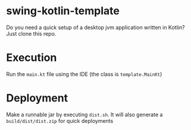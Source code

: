 # swing-kotlin-template
Do you need a quick setup of a desktop jvm application written in Kotlin? Just clone this repo.

# Execution
Run the `main.kt` file using the IDE (the class is `template.MainKt`)

# Deployment
Make a runnable jar by executing `dist.sh`. It will also generate a `build/dist/dist.zip` for quick deployments
